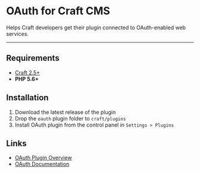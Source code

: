 # OAuth for Craft CMS

Helps Craft developers get their plugin connected to OAuth-enabled web services.

-------------------------------------------

## Requirements

- [Craft 2.5+](http://craftcms.com/)
- **PHP 5.6+**

## Installation

1. Download the latest release of the plugin
2. Drop the `oauth` plugin folder to `craft/plugins`
3. Install OAuth plugin from the control panel in `Settings > Plugins`

## Links

- [OAuth Plugin Overview](https://dukt.net/craft/oauth/)
- [OAuth Documentation](https://dukt.net/craft/oauth/docs)